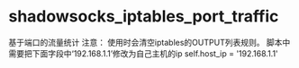 # shadowsocks_iptables_port_traffic

基于端口的流量统计
注意：
    使用时会清空iptables的OUTPUT列表规则。
    脚本中需要把下面字段中‘192.168.1.1’修改为自己主机的ip
    self.host_ip = '192.168.1.1'
